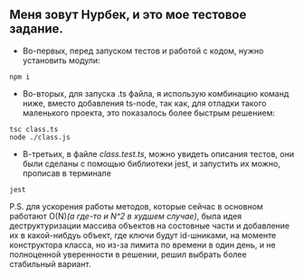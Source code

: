 ## Меня зовут Нурбек, и это мое тестовое задание. 
* Во-первых, перед запуском тестов и работой с кодом, нужно установить модули:
```
npm i
```
* Во-вторых, для запуска .ts файла, я использую комбинацию команд ниже, вместо добавления ts-node, так как, для отладки такого маленького проекта, это показалось более быстрым решением:
```
tsc class.ts
node ./class.js
```
* В-третьих, в файле *class.test.ts*, можно увидеть описания тестов, они были сделаны с помощью библиотеки jest, и запустить их можно, прописав в терминале
```
jest
```

P.S. для ускорения работы методов, которые сейчас в основном работают O(N)*(а где-то и N^2 в худшем случае)*, была идея деструктуризации массива объектов на состовные части и добавление их в какой-нибдуь объект, где ключи будут id-шниками, на моменте конструктора класса, но из-за лимита по времени в один день, и не полноценной уверенности в решении, решил выбрать более стабильный вариант. 